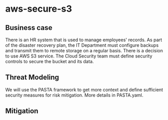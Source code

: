 # aws-secure-s3

## Business case
There is an HR system that is used to manage employees' records. As part of the disaster recovery plan, the IT Department must configure backups and transmit them to remote storage on a regular basis. There is a decision to use AWS S3 service. The Cloud Security team must define security controls to secure the bucket and its data.

## Threat Modeling
We will use the PASTA framework to get more context and define sufficient security measures for risk mitigation. More details in PASTA.yaml.

## Mitigation
